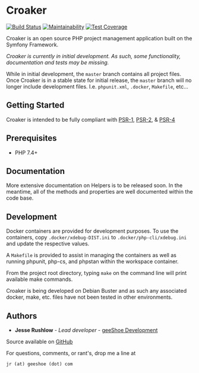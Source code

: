 # Croaker

[![Build Status](https://travis-ci.com/geeShoe/croaker.svg?branch=master)](https://travis-ci.com/geeShoe/croaker)
[![Maintainability](https://api.codeclimate.com/v1/badges/c39cdd2d3a3e2cdb9884/maintainability)](https://codeclimate.com/github/geeShoe/croaker/maintainability)
[![Test Coverage](https://api.codeclimate.com/v1/badges/c39cdd2d3a3e2cdb9884/test_coverage)](https://codeclimate.com/github/geeShoe/croaker/test_coverage)

Croaker is an open source PHP project management application built on the Symfony Framework.

_Croaker is currently in initial development. As such, some functionality, documentation and tests
may be missing._

While in initial development, the `master` branch contains all project files. Once Croaker is
in a stable state for initial release, the `master` branch will no longer include development files. I.e.
`phpunit.xml`, `.docker`, `Makefile`, etc...

## Getting Started

Croaker is intended to be fully compliant with 
[PSR-1](https://www.php-fig.org/psr/psr-1/),
[PSR-2](https://www.php-fig.org/psr/psr-2/),
 & [PSR-4](https://www.php-fig.org/psr/psr-4/)

## Prerequisites

* PHP 7.4+

## Documentation

More extensive documentation on Helpers is to be released soon. In the
meantime, all of the methods and properties are well documented within the
code base.

## Development

Docker containers are provided for development purposes. To use the containers,
copy `.docker/xdebug-DIST.ini` to `.docker/php-cli/xdebug.ini`
and update the respective values.

A `Makefile` is provided to assist in managing the containers as well as running
phpunit, php-cs, and phpstan within the workspace container.

From the project root directory, typing `make` on the command line will print available make commands.

Croaker is being developed on Debian Buster and as such any associated docker, make, etc. files have
not been tested in other environments.

## Authors

* **Jesse Rushlow** - *Lead developer* - [geeShoe Development](http://geeshoe.com)

Source available on [GitHub](https://github.com/geeshoe/php-croaker)

For questions, comments, or rant's, drop me a line at 
```
jr (at) geeshoe (dot) com
```
